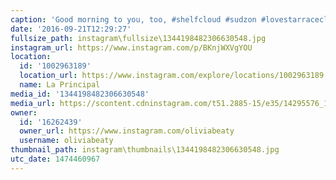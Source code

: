 ```yaml
---
caption: 'Good morning to you, too, #shelfcloud #sudzon #lovestarraceclub #bikechi'
date: '2016-09-21T12:29:27'
fullsize_path: instagram\fullsize\1344198482306630548.jpg
instagram_url: https://www.instagram.com/p/BKnjWXVgYOU
location:
  id: '1002963189'
  location_url: https://www.instagram.com/explore/locations/1002963189
  name: La Principal
media_id: '1344198482306630548'
media_url: https://scontent.cdninstagram.com/t51.2885-15/e35/14295576_1181950525213367_3575162422509436928_n.jpg?ig_cache_key=MTM0NDE5ODQ4MjMwNjYzMDU0OA%3D%3D.2
owner:
  id: '16262439'
  owner_url: https://www.instagram.com/oliviabeaty
  username: oliviabeaty
thumbnail_path: instagram\thumbnails\1344198482306630548.jpg
utc_date: 1474460967
---
```

